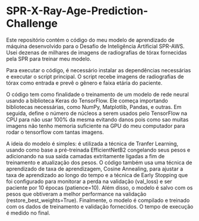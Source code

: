 # SPR-X-Ray-Age-Prediction-Challenge

Este repositório contém o código do meu modelo de aprendizado de máquina desenvolvido para o Desafio de Inteligência Artificial SPR-AWS. Usei dezenas de milhares de imagens de radiografias de tórax fornecidas pela SPR para treinar meu modelo.

Para executar o código, é necessário instalar as dependências necessárias e executar o script principal. O script recebe imagens de radiografias de tórax como entrada e prevê o gênero e faixa etária do paciente.

O código tem como finalidade o treinamento de um modelo de rede neural usando a biblioteca Keras do TensorFlow. Ele começa importando bibliotecas necessárias, como NumPy, Matplotlib, Pandas, e outras. Em seguida, define o número de núcleos a serem usados pelo TensorFlow na CPU para não usar 100% da mesma evitando danos pois como sao muitas imagens não tenho memoria suficiente na GPU do meu computador para rodar o tensorflow com tantas imagens.

A ideia do modelo é simples: é utilizada a técnica de Tranfer Learning, usando como base a pré-treinada EfficientNetB2 congelando seus pesos e adicionando na sua saida camadas extritamente ligadas a fim de treinamento e atualização dos pesos. O código também usa uma técnica de aprendizado de taxa de aprendizagem, Cosine Annealing, para ajustar a taxa de aprendizado ao longo do tempo e a técnica de Early Stopping que foi configurado para monitorar a perda na validação (val_loss) e ser paciente por 10 épocas (patience=10). Além disso, o modelo é salvo com os pesos que obtiveram a melhor performance na validação (restore_best_weights=True). Finalmente, o modelo é compilado e treinado com os dados de treinamento e validação fornecidos. O tempo de execução é medido no final.
